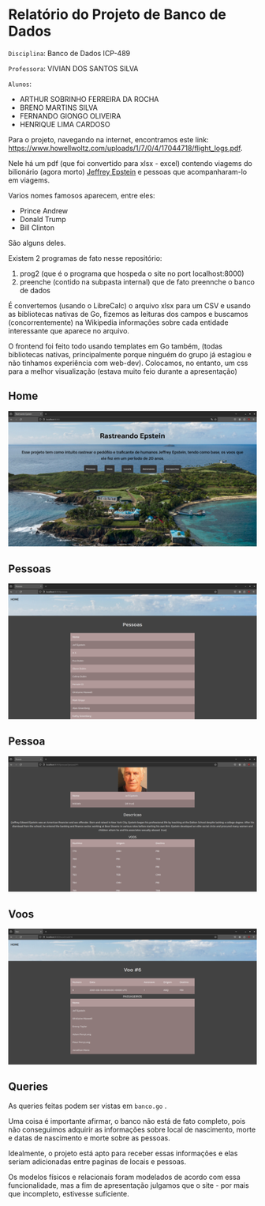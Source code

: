 # Relatório do Projeto de Banco de Dados

`Disciplina`: Banco de Dados ICP-489

`Professora`: VIVIAN DOS SANTOS SILVA

`Alunos`:
- ARTHUR SOBRINHO FERREIRA DA ROCHA
- BRENO MARTINS SILVA
- FERNANDO GIONGO OLIVEIRA
- HENRIQUE LIMA CARDOSO

Para o projeto, navegando na internet, encontramos este link: https://www.howellwoltz.com/uploads/1/7/0/4/17044718/flight_logs.pdf.

Nele há um pdf (que foi convertido para xlsx - excel) contendo viagems do bilionário (agora morto) [Jeffrey Epstein](https://en.wikipedia.org/wiki/Jeffrey_Epstein) e pessoas que acompanharam-lo em viagems.

Varios nomes famosos aparecem, entre eles:

- Prince Andrew
- Donald Trump
- Bill Clinton

São alguns deles.

Existem 2 programas de fato nesse repositório:
1.   prog2 (que é o programa que hospeda o site no port localhost:8000)
2.   preenche (contido na subpasta internal) que de fato preennche o banco de dados

É convertemos (usando o LibreCalc) o arquivo xlsx para um CSV e usando as bibliotecas nativas de Go, fizemos as leituras dos campos e buscamos (concorrentemente) na Wikipedia informações sobre cada entidade interessante que aparece no arquivo.


O frontend foi feito todo usando templates em Go também, (todas bibliotecas nativas, principalmente porque ninguém do grupo já estagiou e não tinhamos experiência com web-dev). Colocamos, no entanto, um css para a melhor visualização (estava muito feio durante a apresentação)

## Home
![home](readmefile/home.png)

## Pessoas
![Pessoas](readmefile/pessoas.png)

## Pessoa
![Pessoa](readmefile/epstein.png)

## Voos
![Voos](readmefile/voos.png)


## Queries
As queries feitas podem ser vistas em `banco.go` . 

Uma coisa é importante afirmar, o banco não está de fato completo, pois não conseguimos adquirir as informações sobre local de nascimento, morte e datas de nascimento e morte sobre as pessoas. 

Idealmente, o projeto está apto para receber essas informações e elas seriam adicionadas entre paginas de locais e pessoas.

Os modelos físicos e relacionais foram modelados de acordo com essa funcionalidade, mas a fim de apresentação julgamos que o site - por mais que incompleto, estivesse suficiente.